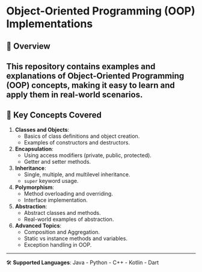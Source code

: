 # Object-Oriented Programming (OOP) Implementations

## 🌟 Overview
This repository contains examples and explanations of **Object-Oriented Programming (OOP)** concepts, making it easy to learn and apply them in real-world scenarios.
---

## 🌟 Key Concepts Covered
1. **Classes and Objects**:
   - Basics of class definitions and object creation.
   - Examples of constructors and destructors.
2. **Encapsulation**:
   - Using access modifiers (private, public, protected).
   - Getter and setter methods.
3. **Inheritance**:
   - Single, multiple, and multilevel inheritance.
   - `super` keyword usage.
4. **Polymorphism**:
   - Method overloading and overriding.
   - Interface implementation.
5. **Abstraction**:
   - Abstract classes and methods.
   - Real-world examples of abstraction.
6. **Advanced Topics**:
   - Composition and Aggregation.
   - Static vs instance methods and variables.
   - Exception handling in OOP.

---
🛠 **Supported Languages**:
Java -
Python - 
C++ -
Kotlin -
Dart 
